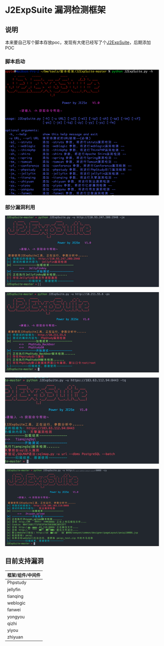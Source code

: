 # J2ExpSuite 漏洞检测框架
## 说明
本来要自己写个脚本存放poc，发现有大佬已经写了个[J2ExpSuite](https://github.com/JE2Se/J2ExpSuite)，后期添加POC



### 脚本启动

![image-20210701155336769](README.assets/image-20210701155336769.png)

### 部分漏洞利用

![image-20210701155222541](README.assets/image-20210701155222541.png)

![image-20210701155234735](README.assets/image-20210701155234735.png)

![image-20210701155245328](README.assets/image-20210701155245328.png)

![image-20210701155255259](README.assets/image-20210701155255259.png)



## 目前支持漏洞

| 框架/组件/中间件 |
| ---------------- |
| Phpstudy         |
| jellyfin         |
| tianqing         |
| weblogic         |
| fanwei           |
| yongyou          |
| qizhi            |
| yiyou            |
| zhiyuan          |






